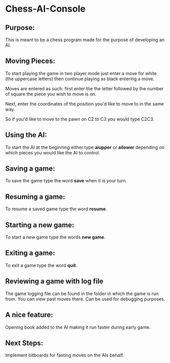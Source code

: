 # Chess-AI-Console

<h2>Purpose:</h2>

<p>
  This is meant to be a chess program made for the purpose of developing an AI.
</p>

<h2> Moving Pieces: </h2>

<p>
  To start playing the game in two player mode just enter a move for white (the uppercase letters) then continue playing as black entering 
  a move.

  Moves are entered as such: first enter the the letter followed by the number of square the piece you wish to move is on.

  Next, enter the coordinates of the position you'd like to move to in the same way.
  
  So if you'd like to move to the pawn on C2 to C3 you would type C2C3.
  
 
  
</p>

<h2> Using the AI: </h2>

<p>
To start the AI at the beginning either type <b>aiupper</b> or <b>ailower</b> depending on which pieces you would like the AI to control.
  
 

</p>


<h2> Saving a game: </h2>

<p>
To save the game type the word <b>save</b> when it is your turn.
  
 

</p>

<h2> Resuming a game: </h2>

<p>
To resume a saved game type the word <b>resume</b>.
 
 

</p>



<h2> Starting a new game: </h2>

<p>
To start a new game type the words <b>new game</b>.
 
 

</p>

<h2> Exiting a game: </h2>

<p>
To exit a game type the word <b>quit</b>.
 

</p>

<h2>Reviewing a game with log file</h2>

<p>
  The game logging file can be found in the folder in which the game is run from. You can view past moves there.
  Can be used for debugging purposes.
  
</p>

<h2>A nice feature:</h2>

<p> Opening book added to the AI making it run faster during early game.</p>

<h2>Next Steps:</h2>

<p>
  Implement bitboards for fasting moves on the AIs behalf.
</p>
